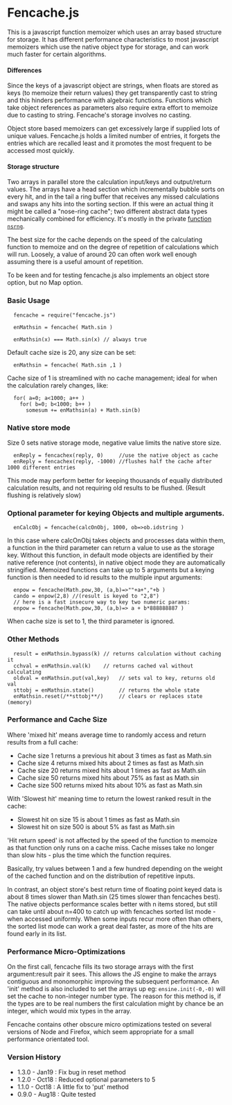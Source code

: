 Fencache.js
===========

This is a javascript function memoizer which uses an array based structure for storage. It has different performance characteristics to most javascript memoizers which use the native object type for storage, and can work much faster for certain algorithms. 

#### Differences

Since the keys of a javascript object are strings, when floats are stored as keys (to memoize their return values) they get transparently cast to string and this hinders performance with algebraic functions. Functions which take object references as parameters also require extra effort to memoize due to casting to string. Fencache's storage involves no casting.

Object store based memoizers can get excessively large if supplied lots of unique values. Fencache.js holds a limited number of entries, it forgets the entries which are recalled least and it promotes the most frequent to be accessed most quickly. 

#### Storage structure

Two arrays in parallel store the calculation input/keys and output/return values. The arrays have a head section which incrementally bubble sorts on every hit, and in the tail a ring buffer that receives any missed calculations and swaps any hits into the sorting section. If this were an actual thing it might be called a "nose-ring cache"; two different abstract data types mechanically combined for efficiency. It's mostly in the private [function `nsrng`](https://github.com/strainer/fencache.js/blob/56b46f0f474a046c03533936815d0f7c94936840/fencache.js#L118).

The best size for the cache depends on the speed of the calculating function to memoize and on the degree of repetition of calculations which will run. Loosely, a value of around 20 can often work well enough assuming there is a useful amount of repetition. 

To be keen and for testing fencache.js also implements an object store option, but no Map option.

### Basic Usage

```
  fencache = require("fencache.js") 

  enMathsin = fencache( Math.sin )

  enMathsin(x) === Math.sin(x) // always true 
```

Default cache size is 20, any size can be set:
```
  enMathsin = fencache( Math.sin ,1 ) 
```
Cache size of 1 is streamlined with no cache management; ideal for when the calculation rarely changes, like:
```
  for( a=0; a<1000; a++ )
    for( b=0; b<1000; b++ )
      somesum += enMathsin(a) + Math.sin(b)
```

### Native store mode

Size 0 sets native storage mode, negative value limits the native store size. 
```
  enReply = fencachex(reply, 0)     //use the native object as cache
  enReply = fencachex(reply, -1000) //flushes half the cache after 1000 different entries
```

This mode may perform better for keeping thousands of equally distributed calculation results, and not requiring old results to be flushed. (Result flushing is relatively slow)

### Optional parameter for keying Objects and multiple arguments.

```
  enCalcObj = fencache(calcOnObj, 1000, ob=>ob.idstring )
```
In this case where calcOnObj takes objects and processes data within them,
a function in the third parameter can return a value to use as the storage key.
Without this function, in default mode objects are identified by their native reference (not contents), in native object mode they are automatically stringified. Memoized functions can take up to 5 arguments but a keying function is then needed to id results to the multiple input arguments:

```
  enpow = fencache(Math.pow,30, (a,b)=>""+a+","+b )
  cando = enpow(2,8) //(result is keyed to "2,8")
  // here is a fast insecure way to key two numeric params:
  enpow = fencache(Math.pow,30, (a,b)=> a + b*888888887 )
```
When cache size is set to 1, the third parameter is ignored.

### Other Methods

```  
  result = enMathsin.bypass(k) // returns calculation without caching it
  cchval = enMathsin.val(k)    // returns cached val without calculating 
  oldval = enMathsin.put(val,key)   // sets val to key, returns old val 
  sttobj = enMathsin.state()        // returns the whole state
  enMathsin.reset(/**sttobj**/)     // clears or replaces state (memory)  
```

### Performance and Cache Size
 
Where 'mixed hit' means average time to randomly access and return 
results from a full cache:

* Cache size 1 returns a previous hit about 3 times as fast as Math.sin
* Cache size 4 returns mixed hits about 2 times as fast as Math.sin
* Cache size 20 returns mixed hits about 1 times as fast as Math.sin
* Cache size 50 returns mixed hits about 75% as fast as Math.sin
* Cache size 500 returns mixed hits about 10% as fast as Math.sin

With 'Slowest hit' meaning time to return the lowest ranked result in
the cache: 
* Slowest hit on size 15 is about 1 times as fast as Math.sin
* Slowest hit on size 500 is about 5% as fast as Math.sin

'Hit return speed' is not affected by the speed of the function to memoize as that function only runs on a cache miss. Cache misses take no longer than slow hits - plus the time which the function requires. 

Basically, try values between 1 and a few hundred depending on the weight of the cached function and on the distribution of repetitive inputs.

In contrast, an object store's best return time of floating point keyed data is about 8 times slower than Math.sin (25 times slower than fencaches best). The native objects performance scales better with n items stored, but still can take until about n=400 to catch up with fencaches sorted list mode - when accessed uniformly. When some inputs recur more often than others, the sorted list mode can work a great deal faster, as more of the hits are found early in its list.

### Performance Micro-Optimizations

On the first call, fencache fills its two storage arrays with the first argument:result pair it sees. This allows the JS engine to make the arrays contiguous and monomorphic improving the subsequent performance. An 'init' method is also included to set the arrays up eg: `ensine.init(-0,-0)` will set the cache to non-integer number type. The reason for this method is, if the types are to be real numbers the first calculation might by chance be an integer, which would mix types in the array.

Fencache contains other obscure micro optimizations tested on several versions of Node and Firefox, which seem appropriate for a small performance orientated tool. 

### Version History
* 1.3.0 - Jan19 : Fix bug in reset method
* 1.2.0 - Oct18 : Reduced optional parameters to 5 
* 1.1.0 - Oct18 : A little fix to 'put' method 
* 0.9.0 - Aug18 : Quite tested 
